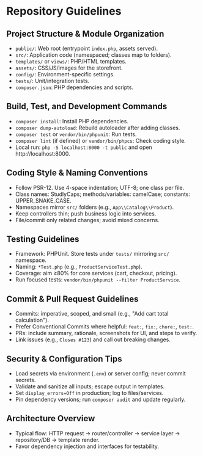 # Repository Guidelines

## Project Structure & Module Organization
- `public/`: Web root (entrypoint `index.php`, assets served).  
- `src/`: Application code (namespaced; classes map to folders).  
- `templates/` or `views/`: PHP/HTML templates.  
- `assets/`: CSS/JS/images for the storefront.  
- `config/`: Environment-specific settings.  
- `tests/`: Unit/integration tests.  
- `composer.json`: PHP dependencies and scripts.

## Build, Test, and Development Commands
- `composer install`: Install PHP dependencies.  
- `composer dump-autoload`: Rebuild autoloader after adding classes.  
- `composer test` or `vendor/bin/phpunit`: Run tests.  
- `composer lint` (if defined) or `vendor/bin/phpcs`: Check coding style.  
- Local run: `php -S localhost:8000 -t public` and open http://localhost:8000.

## Coding Style & Naming Conventions
- Follow PSR-12. Use 4-space indentation; UTF-8; one class per file.  
- Class names: StudlyCaps; methods/variables: camelCase; constants: UPPER_SNAKE_CASE.  
- Namespaces mirror `src/` folders (e.g., `App\\Catalog\\Product`).  
- Keep controllers thin; push business logic into services.  
- File/commit only related changes; avoid mixed concerns.

## Testing Guidelines
- Framework: PHPUnit. Store tests under `tests/` mirroring `src/` namespace.  
- Naming: `*Test.php` (e.g., `ProductServiceTest.php`).  
- Coverage: aim ≥80% for core services (cart, checkout, pricing).  
- Run focused tests: `vendor/bin/phpunit --filter ProductService`.

## Commit & Pull Request Guidelines
- Commits: imperative, scoped, and small (e.g., "Add cart total calculation").  
- Prefer Conventional Commits where helpful: `feat:`, `fix:`, `chore:`, `test:`.  
- PRs: include summary, rationale, screenshots for UI, and steps to verify.  
- Link issues (e.g., `Closes #123`) and call out breaking changes.

## Security & Configuration Tips
- Load secrets via environment (`.env`) or server config; never commit secrets.  
- Validate and sanitize all inputs; escape output in templates.  
- Set `display_errors=Off` in production; log to files/services.  
- Pin dependency versions; run `composer audit` and update regularly.

## Architecture Overview
- Typical flow: HTTP request → router/controller → service layer → repository/DB → template render.  
- Favor dependency injection and interfaces for testability.

